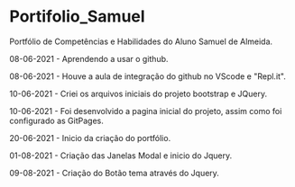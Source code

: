 # Portifolio_Samuel
Portfólio de Competências e Habilidades do Aluno Samuel de Almeida.

08-06-2021 - Aprendendo a usar o github. 

08-06-2021 - Houve a aula de integração do github no VScode e "Repl.it". 

10-06-2021 - Criei os arquivos iniciais do projeto bootstrap e JQuery. 

10-06-2021 - Foi desenvolvido a pagina inicial do projeto, assim como foi configurado as GitPages.
    
20-06-2021 - Inicio da criação do portfólio.

01-08-2021 - Criação das Janelas Modal e inicio do Jquery.

09-08-2021 - Criação do Botão tema através do Jquery.